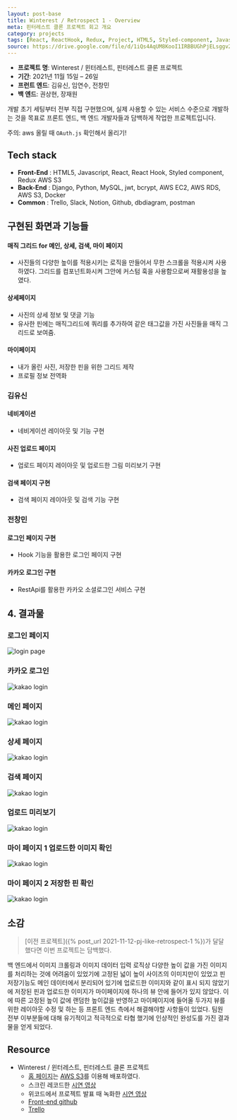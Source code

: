 ```yaml
---
layout: post-base
title: Winterest / Retrospect 1 - Overview
meta: 핀터레스트 클론 프로젝트 회고 개요
category: projects
tags: [React, ReactHook, Redux, Project, HTML5, Styled-component, Javascript, AWS S3]
source: https://drive.google.com/file/d/1iQs4AqUM8KooI1IRBBUGhPjELsggv2hY/view?usp=sharing
---
```


- **프로젝트 명**: Winterest / 윈터레스트, 핀터레스트 클론 프로젝트
- **기간**: 2021년 11월 15일 – 26일
- **프런트 엔드**: 김유신, 임연수, 전창민
- **백 엔드**: 권상현, 장재원

개발 초기 세팅부터 전부 직접 구현했으며, 실제 사용할 수 있는 서비스 수준으로 개발하는 것을 목표로 프론트 엔드, 백 엔드 개발자들과 담백하게 작업한 프로젝트입니다.

주의: aws 올릴 때 `OAuth.js` 확인해서 올리기!

## Tech stack

- **Front-End** : HTML5, Javascript, React, React Hook, Styled component, Redux AWS S3
- **Back-End** :  Django, Python, MySQL, jwt, bcrypt, AWS EC2, AWS RDS, AWS S3, Docker
- **Common** : Trello, Slack, Notion, Github, dbdiagram, postman

## 구현된 화면과 기능들

#### 매직 그리드 for 메인, 상세, 검색, 마이 페이지

- 사진들의 다양한 높이를 적용시키는 로직을 만들어서 무한 스크롤을 적용시켜 사용하였다. 그리드를 컴포넌트화시켜 그안에 커스텀 훅을 사용함으로써 재활용성을 높였다.

#### 상세페이지

- 사진의 상세 정보 및 댓글 기능
- 유사한 핀에는 매직그리드에 쿼리를 추가하여 같은 태그값을 가진 사진들을 매직 그리드로 보여줌.

#### 마이페이지

- 내가 올린 사진, 저장한 핀을 위한 그리드 제작
- 프로필 정보 전역화

### 김유신

#### 네비게이션

- 네비게이션 레이아웃 및 기능 구현

#### 사진 업로드 페이지

- 업로드 페이지 레이아웃 및 업로드한 그림 미리보기 구현

#### 검색 페이지 구현

- 검색 페이지 레이아웃 및 검색 기능 구현

### 전창민

#### 로그인 페이지 구현

- Hook 기능을 활용한 로그인 페이지 구현

#### 카카오 로그인 구현

- RestApi를 활용한 카카오 소셜로그인 서비스 구현

## 4. 결과물

### 로그인 페이지

![login page]({{site.baseurl}}/img/2021-11-27-Winterest/winterest_loginPage.gif)

### 카카오 로그인

![kakao login]({{site.baseurl}}/img/2021-11-27-Winterest/winterest_login.gif)

### 메인 페이지

![kakao login]({{site.baseurl}}/img/2021-11-27-Winterest/winterest_main.gif)

### 상세 페이지

![kakao login]({{site.baseurl}}/img/2021-11-27-Winterest/winterest_detail.gif)

### 검색 페이지

![kakao login]({{site.baseurl}}/img/2021-11-27-Winterest/winterest_search.gif)

### 업로드 미리보기

![kakao login]({{site.baseurl}}/img/2021-11-27-Winterest/winterest_upload_preview.gif)

### 마이 페이지 1 업로드한 이미지 확인

![kakao login]({{site.baseurl}}/img/2021-11-27-Winterest/winterest_upload_complete.gif)

### 마이 페이지 2 저장한 핀 확인

![kakao login]({{site.baseurl}}/img/2021-11-27-Winterest/winterest_pinning.gif)

## 소감

> [이전 프로젝트]({% post_url 2021-11-12-pj-like-retrospect-1 %})가 달달했다면 이번 프로젝트는 담백했다.

백 엔드에서 이미지 크롤링과 이미지 데이터 입력 로직상 다양한 높이 값을 가진 이미지를 처리하는 것에 어려움이 있었기에 고정된 넓이 높이 사이즈의 이미지만이 있었고 핀 저장기능도 메인 데이터에서 분리되어 있기에 업로드한 이미지와 같이 표시 되지 않았기에 저장된 핀과 업로드한 이미지가 마이페이지에 하나의 뷰 안에 들어가 있지 않았다. 이에 따른 고정된 높이 값에 랜덤한 높이값을 반영하고 마이페이지에 들어올 두가지 뷰를 위한 레이아웃 수정 및 하는 등 프론트 엔드 측에서 해결해야할 사항들이 있었다. 팀원 전부 이부분들에 대해 유기적이고 적극적으로 타협 했기에 인상적인 완성도를 가진 결과물을 얻게 되었다.

## Resource

- Winterest / 윈터레스트, 핀터레스트 클론 프로젝트
  - [홈 페이지](http://wecode26winterestproject.s3-website.ap-northeast-2.amazonaws.com/)는 [AWS S3](https://aws.amazon.com/?nc2=h_lg)를 이용해 배포하였다.
  - 스크린 레코드한 [시연 영상](https://drive.google.com/file/d/1iQs4AqUM8KooI1IRBBUGhPjELsggv2hY/view?usp=sharing)
  - 위코드에서 프로젝트 발표 때 녹화한 [시연 영상](https://drive.google.com/file/d/1wh3uxFrbqOR_65DGYM8RUOlCP-cuKJhI/view?usp=sharing)
  - [Front-end github](https://github.com/wecode-bootcamp-korea/26-2nd-Weterest-frontend)
  - [Trello](https://trello.com/b/Q966JjyT/weterest)
